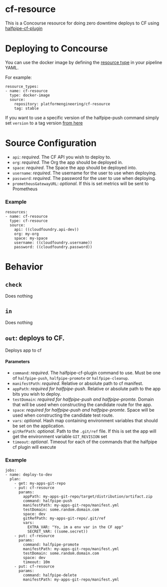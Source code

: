# cf-resource
This is a Concourse resource for doing zero downtime deploys to CF using [halfpipe-cf-plugin](https://github.com/springernature/halfpipe-cf-plugin)

# Deploying to Concourse

You can use the docker image by defining the [resource type](https://concourse-ci.org/resource-types.html) in your pipeline YAML.

For example:

```
resource_types:
- name: cf-resource
  type: docker-image
  source:
    repository: platformengineering/cf-resource
    tag: stable
```

If you want to use a specific version of the halfpipe-push command simply set `version` to a tag version [from here](https://github.com/springernature/halfpipe-cf-plugin/releases)

# Source Configuration

* `api`: _required_. The CF API you wish to deploy to.
* `org`: _required_. The Org the app should be deployed in.
* `space`: _required_. The Space the app should be deployed into.
* `username`: _required_. The username for the user to use when deploying.
* `password`: _required_. The password for the user to use when deploying.
* `prometheusGatewayURL`: _optional_. If this is set metrics will be sent to Prometheus

### Example
```
resources:
- name: cf-resource
  type: cf-resource
  source:
    api: ((cloudfoundry.api-dev))
    org: my-org
    space: my-space
    username: ((cloudfoundry.username))
    password: ((cloudfoundry.password))
```

# Behavior

## `check`
Does nothing

## `in`
Does nothing

## `out`: deploys to CF.

Deploys app to cf

#### Parameters

* `command`: _required_. The halfpipe-cf-plugin command to use. Must be one of `halfpipe-push`, `halfpipe-promote` or `halfpipe-cleanup`.
* `manifestPath`: _required_. Relative or absolute path to cf manifest.
* `appPath`: _required for halfpipe-push_. Relative or absolute path to the app bits you wish to deploy.
* `testDomain`: _required for halfpipe-push and halfpipe-promte_. Domain that will be used when constructing the candidate route for the app.
* `space`: _required for halfpipe-push and halfpipe-promte_. Space will be used when constructing the candidate test route. 
* `vars`: _optional_. Hash map containing environment variables that should be set on the application.
* `gitRefPath`: _optional_. Path to the `.git/ref` file. If this is set the app will get the environment variable `GIT_REVISION` set
* `timeout`: _optional_. Timeout for each of the commands that the halfpipe cf plugin will execute
 
### Example
```
jobs:
- name: deploy-to-dev
  plan:
    - get: my-apps-git-repo
    - put: cf-resource
      params:
        appPath: my-apps-git-repo/target/distribution/artifact.zip
        command: halfpipe-push
        manifestPath: my-apps-git-repo/manifest.yml
        testDomain: some.random.domain.com
        space: dev
        gitRefPath: my-apps-git-repo/.git/ref
        vars:
          EXTRA_VAR: "Yo, im a env var in the CF app"
          SECRET_VAR: ((some.secret))
    - put: cf-resource
      params:
        command: halfpipe-promote
        manifestPath: my-apps-git-repo/manifest.yml
        testDomain: some.random.domain.com
        space: dev
        timeout: 10m
    - put: cf-resource
      params:
        command: halfpipe-delete
        manifestPath: my-apps-git-repo/manifest.yml
```